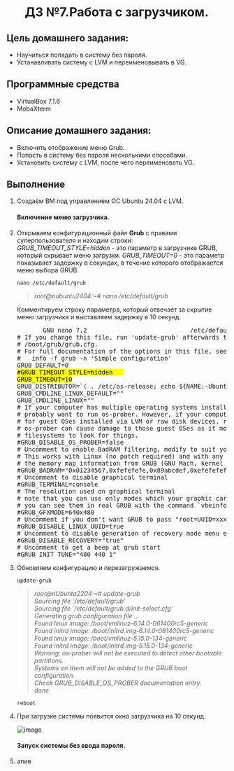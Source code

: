 <h1 align="center">ДЗ №7.Работа с загрузчиком.</h1>

## Цель домашнего задания:
+ Научиться попадать в систему без пароля.
+ Устанавливать систему с LVM и переименовывать в VG.
## Программные средства
+ VirtualBox 7.1.6
+ MobaXterm
## Описание домашнего задания:
   + Включить отображение меню Grub.
   + Попасть в систему без пароля несколькими способами.
   + Установить систему с LVM, после чего переименовать VG.

## Выполнение
1. Создаём ВМ под управлением ОС Ubuntu 24.04 с LVM.
   #### Включение меню загрузчика.
2. Открываем конфигурационный файл **Grub** с правами суперпользователя и находим строки:
   *GRUB_TIMEOUT_STYLE=hidden*    - это параметр в загрузчике GRUB, который скрывает меню загрузки. 
   *GRUB_TIMEOUT=0*               - это параметр показывает задержку в секундах, в течение которого отображается меню выбора GRUB.
   ```
   nano /etc/default/grub
   ```
   >*root@nubuntu2404:~# nano /etc/default/grub*

   Комментируем строку параметра, который отвечает за скрытие меню загрузчика и выставляем задержку в 10 секунд.

   <pre>
          GNU nano 7.2                            /etc/default/grub   
   # If you change this file, run 'update-grub' afterwards to update   
   # /boot/grub/grub.cfg.   
   # For full documentation of the options in this file, see:   
   #   info -f grub -n 'Simple configuration'   
   GRUB_DEFAULT=0   
   <mark>#GRUB_TIMEOUT_STYLE=hidden   
   GRUB_TIMEOUT=10</mark>   
   GRUB_DISTRIBUTOR=`( . /etc/os-release; echo ${NAME:-Ubuntu} ) 2>/dev/null || echo   Ubuntu`   
   GRUB_CMDLINE_LINUX_DEFAULT=""   
   GRUB_CMDLINE_LINUX=""   
   # If your computer has multiple operating systems installed, then you   
   # probably want to run os-prober. However, if your computer is a host   
   # for guest OSes installed via LVM or raw disk devices, running   
   # os-prober can cause damage to those guest OSes as it mounts   
   # filesystems to look for things.   
   #GRUB_DISABLE_OS_PROBER=false   
   # Uncomment to enable BadRAM filtering, modify to suit your needs   
   # This works with Linux (no patch required) and with any kernel that obtains   
   # the memory map information from GRUB (GNU Mach, kernel of FreeBSD ...)   
   #GRUB_BADRAM="0x01234567,0xfefefefe,0x89abcdef,0xefefefef"   
   # Uncomment to disable graphical terminal    
   #GRUB_TERMINAL=console   
   # The resolution used on graphical terminal    
   # note that you can use only modes which your graphic card supports via VBE   
   # you can see them in real GRUB with the command `vbeinfo'   
   #GRUB_GFXMODE=640x480   
   # Uncomment if you don't want GRUB to pass "root=UUID=xxx" parameter to Linux   
   #GRUB_DISABLE_LINUX_UUID=true   
   # Uncomment to disable generation of recovery mode menu entries    
   #GRUB_DISABLE_RECOVERY="true"   
   # Uncomment to get a beep at grub start   
   #GRUB_INIT_TUNE="480 440 1"   
   </pre>

3. Обновляем конфигурацию и перезагружаемся.
   ```
   update-grub
   ```
   >*root@nUbunta2204:~# update-grub   
Sourcing file \`/etc/default/grub'   
Sourcing file `/etc/default/grub.d/init-select.cfg'   
Generating grub configuration file ...   
Found linux image: /boot/vmlinuz-6.14.0-061400rc5-generic   
Found initrd image: /boot/initrd.img-6.14.0-061400rc5-generic   
Found linux image: /boot/vmlinuz-5.15.0-134-generic   
Found initrd image: /boot/initrd.img-5.15.0-134-generic   
Warning: os-prober will not be executed to detect other bootable partitions.   
Systems on them will not be added to the GRUB boot configuration.   
Check GRUB_DISABLE_OS_PROBER documentation entry.   
done*
   ```
   reboot
   ```

4. При загрузке системы появится окно загрузчика на 10 секунд.

   ![image](https://github.com/user-attachments/assets/88a61502-bb50-4d3b-be56-8e18f9739a7d)

   #### Запуск системы без ввода пароля.
5. апив

